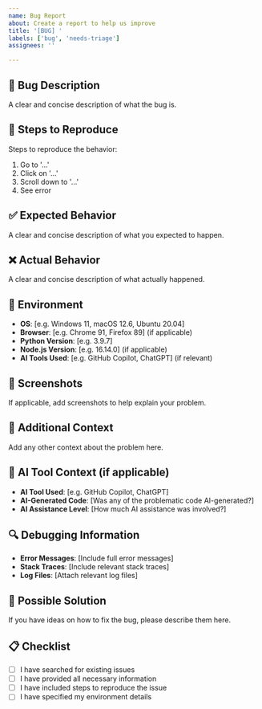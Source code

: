 ```yaml
---
name: Bug Report
about: Create a report to help us improve
title: '[BUG] '
labels: ['bug', 'needs-triage']
assignees: ''

---
```


## 🐛 Bug Description
A clear and concise description of what the bug is.

## 🔄 Steps to Reproduce
Steps to reproduce the behavior:
1. Go to '...'
2. Click on '...'
3. Scroll down to '...'
4. See error

## ✅ Expected Behavior
A clear and concise description of what you expected to happen.

## ❌ Actual Behavior
A clear and concise description of what actually happened.

## 📱 Environment
- **OS**: [e.g. Windows 11, macOS 12.6, Ubuntu 20.04]
- **Browser**: [e.g. Chrome 91, Firefox 89] (if applicable)
- **Python Version**: [e.g. 3.9.7]
- **Node.js Version**: [e.g. 16.14.0] (if applicable)
- **AI Tools Used**: [e.g. GitHub Copilot, ChatGPT] (if relevant)

## 📸 Screenshots
If applicable, add screenshots to help explain your problem.

## 📝 Additional Context
Add any other context about the problem here.

## 🤖 AI Tool Context (if applicable)
- **AI Tool Used**: [e.g. GitHub Copilot, ChatGPT]
- **AI-Generated Code**: [Was any of the problematic code AI-generated?]
- **AI Assistance Level**: [How much AI assistance was involved?]

## 🔍 Debugging Information
- **Error Messages**: [Include full error messages]
- **Stack Traces**: [Include relevant stack traces]
- **Log Files**: [Attach relevant log files]

## 💭 Possible Solution
If you have ideas on how to fix the bug, please describe them here.

## 📋 Checklist
- [ ] I have searched for existing issues
- [ ] I have provided all necessary information
- [ ] I have included steps to reproduce the issue
- [ ] I have specified my environment details
